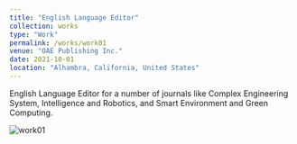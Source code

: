```yaml
---
title: "English Language Editor"
collection: works
type: "Work"
permalink: /works/work01
venue: "OAE Publishing Inc."
date: 2021-10-01
location: "Alhambra, California, United States"
---
```


English Language Editor for a number of journals like Complex Engineering System, Intelligence and Robotics, and Smart Environment and Green Computing.

![work01](https://github.com/A-Kerim/me/blob/6bc34f556dcde0bc071f48287fe497284a148ec6/images/work01.png?raw=true)

